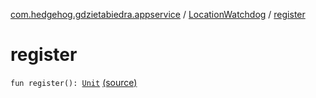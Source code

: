 [com.hedgehog.gdzietabiedra.appservice](../index.md) / [LocationWatchdog](index.md) / [register](./register.md)

# register

`fun register(): `[`Unit`](https://kotlinlang.org/api/latest/jvm/stdlib/kotlin/-unit/index.html) [(source)](https://github.com/asvid/GdzieTaBiedra/tree/master/app/src/main/java/com/hedgehog/gdzietabiedra/appservice/LocationWatchdog.kt#L90)